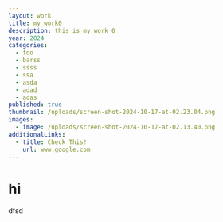 ```yaml
---
layout: work
title: my work0
description: this is my work 0
year: 2024
categories:
  - foo
  - barss
  - ssss
  - ssa
  - asda
  - adad
  - adas
published: true
thumbnail: /uploads/screen-shot-2024-10-17-at-02.23.04.png
images:
  - image: /uploads/screen-shot-2024-10-17-at-02.13.40.png
additionalLinks:
  - title: Check This!
    url: www.google.com
---
```


# hi

dfsd
